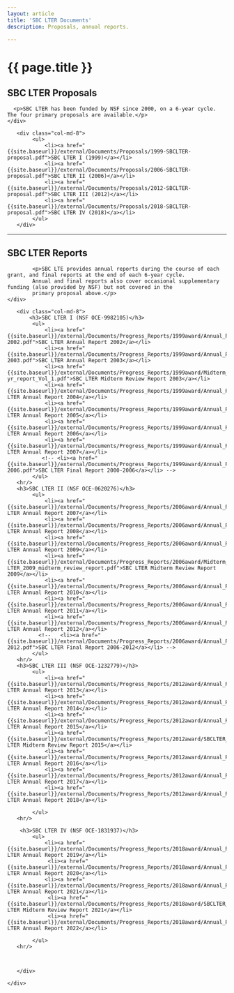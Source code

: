 ```yaml
---
layout: article
title: 'SBC LTER Documents'
description: Proposals, annual reports.

---
```

<!-- IMPORTANT NOTE:
How to add a new document
1. Add the document to the external area (someone in the admin group)
  1. Follow the existing naming pattern 
  2. Use project year and calendar year so that they order properly
  3. No spaces in filenames, use underscores instead (spaces in filenames make URL construction more difficult, because they need to be encoded)
add links to documents using an existing document as a template.



--> 
<h1>{{ page.title }} </h1>



<div id="main-container">
<div class="row">
</div>

<div class="row">
    <div class="col-md-4">
     <h2>SBC LTER Proposals</h2>

      <p>SBC LTER has been funded by NSF since 2000, on a 6-year cycle. The four primary proposals are available.</p>
    </div>
    
	   <div class="col-md-8">
            <ul>
                <li><a href="{{site.baseurl}}/external/Documents/Proposals/1999-SBCLTER-proposal.pdf">SBC LTER I (1999)</a></li>
                <li><a href="{{site.baseurl}}/external/Documents/Proposals/2006-SBCLTER-proposal.pdf">SBC LTER II (2006)</a></li>
                <li><a href="{{site.baseurl}}/external/Documents/Proposals/2012-SBCLTER-proposal.pdf">SBC LTER III (2012)</a></li>
                <li><a href="{{site.baseurl}}/external/Documents/Proposals/2018-SBCLTER-proposal.pdf">SBC LTER IV (2018)</a></li>
            </ul>
       </div>

</div>

<hr/>
    
<div class="row">
    <div class="col-md-4">
         <h2>SBC LTER Reports</h2>

            <p>SBC LTE provides annual reports during the course of each grant, and final reports at the end of each 6-year cycle.
            Annual and final reports also cover occasional supplementary funding (also provided by NSF) but not covered in the 
            primary proposal above.</p>
    </div>
        
	   <div class="col-md-8">
           <h3>SBC LTER I (NSF OCE-9982105)</h3>
            <ul>
                <li><a href="{{site.baseurl}}/external/Documents/Progress_Reports/1999award/Annual_Reports/SBCLTER_Annual_Report_2001-2002.pdf">SBC LTER Annual Report 2002</a></li>
                <li><a href="{{site.baseurl}}/external/Documents/Progress_Reports/1999award/Annual_Reports/SBCLTER_Annual_Report_2002-2003.pdf">SBC LTER Annual Report 2003</a></li>
                <li><a href="{{site.baseurl}}/external/Documents/Progress_Reports/1999award/Midterm_Review/SBC_LTER_3-yr_report_Vol_1.pdf">SBC LTER Midterm Review Report 2003</a></li>
                <li><a href="{{site.baseurl}}/external/Documents/Progress_Reports/1999award/Annual_Reports/SBCLTER_Annual_Report_2004.pdf">SBC LTER Annual Report 2004</a></li>
                <li><a href="{{site.baseurl}}/external/Documents/Progress_Reports/1999award/Annual_Reports/SBCLTER_Annual_Report_2005.pdf">SBC LTER Annual Report 2005</a></li>
                <li><a href="{{site.baseurl}}/external/Documents/Progress_Reports/1999award/Annual_Reports/SBCLTER_Annual_Report_2006.pdf">SBC LTER Annual Report 2006</a></li>
                <li><a href="{{site.baseurl}}/external/Documents/Progress_Reports/1999award/Annual_Reports/SBCLTER_Annual_Report_2007.pdf">SBC LTER Annual Report 2007</a></li>
               <!-- <li><a href="{{site.baseurl}}/external/Documents/Progress_Reports/1999award/Annual_Reports/SBCLTER_Final_Report_2000-2006.pdf">SBC LTER Final Report 2000-2006</a></li> -->
            </ul>
       <hr/>           
       <h3>SBC LTER II (NSF OCE-0620276)</h3>
            <ul>
                <li><a href="{{site.baseurl}}/external/Documents/Progress_Reports/2006award/Annual_Reports/SBCLTER_Annual_Report_Year1_2007.pdf">SBC LTER Annual Report 2007</a></li>
                <li><a href="{{site.baseurl}}/external/Documents/Progress_Reports/2006award/Annual_Reports/SBCLTER_Annual_Report_Year2_2008.pdf">SBC LTER Annual Report 2008</a></li>
                <li><a href="{{site.baseurl}}/external/Documents/Progress_Reports/2006award/Annual_Reports/SBCLTER_Annual_Report_Year3_2009.pdf">SBC LTER Annual Report 2009</a></li>
                <li><a href="{{site.baseurl}}/external/Documents/Progress_Reports/2006award/Midterm_Review/SBC-LTER_2009_midterm_review_report.pdf">SBC LTER Midterm Review Report 2009</a></li>
                <li><a href="{{site.baseurl}}/external/Documents/Progress_Reports/2006award/Annual_Reports/SBCLTER_Annual_Report_Year4_2010.pdf">SBC LTER Annual Report 2010</a></li>
                <li><a href="{{site.baseurl}}/external/Documents/Progress_Reports/2006award/Annual_Reports/SBCLTER_Annual_Report_Year5_2011.pdf">SBC LTER Annual Report 2011</a></li>
                <li><a href="{{site.baseurl}}/external/Documents/Progress_Reports/2006award/Annual_Reports/SBCLTER_Annual_Report_Year6_2012.pdf">SBC LTER Annual Report 2012</a></li>
              <!--   <li><a href="{{site.baseurl}}/external/Documents/Progress_Reports/2006award/Annual_Reports/SBCLTER_Final_Report_2006-2012.pdf">SBC LTER Final Report 2006-2012</a></li> -->
            </ul>
       <hr/>       
       <h3>SBC LTER III (NSF OCE-1232779)</h3>
            <ul>
                <li><a href="{{site.baseurl}}/external/Documents/Progress_Reports/2012award/Annual_Reports/SBCLTER_Annual_Report_Year1_2013.pdf">SBC LTER Annual Report 2013</a></li>
                <li><a href="{{site.baseurl}}/external/Documents/Progress_Reports/2012award/Annual_Reports/SBCLTER_Annual_Report_Year2_2014.pdf">SBC LTER Annual Report 2014</a></li>
                <li><a href="{{site.baseurl}}/external/Documents/Progress_Reports/2012award/Annual_Reports/SBCLTER_Annual_Report_Year3_2015.pdf">SBC LTER Annual Report 2015</a></li>
                <li><a href="{{site.baseurl}}/external/Documents/Progress_Reports/2012award/SBCLTER_2015_midterm_review_report.pdf">SBC LTER Midterm Review Report 2015</a></li>
                <li><a href="{{site.baseurl}}/external/Documents/Progress_Reports/2012award/Annual_Reports/SBCLTER_Annual_Report_Year4_2016.pdf">SBC LTER Annual Report 2016</a></li>
                <li><a href="{{site.baseurl}}/external/Documents/Progress_Reports/2012award/Annual_Reports/SBCLTER_Annual_Report_Year5_2017.pdf">SBC LTER Annual Report 2017</a></li>
                <li><a href="{{site.baseurl}}/external/Documents/Progress_Reports/2012award/Annual_Reports/SBCLTER_Annual_Report_Year6_2018.pdf">SBC LTER Annual Report 2018</a></li>

<!--   <li><a href="{{site.baseurl}}/external/Documents/Progress_Reports/2012award/Annual_Reports/SBCLTER_Final_Report_2012-2018.pdf">SBC LTER Final Report 2013-2018</a></li> -->
            </ul>
       <hr/>       
               
        <h3>SBC LTER IV (NSF OCE-1831937)</h3>
            <ul>
                <li><a href="{{site.baseurl}}/external/Documents/Progress_Reports/2018award/Annual_Reports/SBCLTER_Annual_Report_Year1_2019.pdf">SBC LTER Annual Report 2019</a></li>
                 <li><a href="{{site.baseurl}}/external/Documents/Progress_Reports/2018award/Annual_Reports/SBCLTER_Annual_Report_Year2_2020.pdf">SBC LTER Annual Report 2020</a></li>
                <li><a href="{{site.baseurl}}/external/Documents/Progress_Reports/2018award/Annual_Reports/SBCLTER_Annual_Report_Year3_2021.pdf">SBC LTER Annual Report 2021</a></li>
                 <li><a href="{{site.baseurl}}/external/Documents/Progress_Reports/2018award/SBCLTER_2021_midterm_review_report.pdf">SBC LTER Midterm Review Report 2021</a></li>
                 <li><a href="{{site.baseurl}}/external/Documents/Progress_Reports/2018award/Annual_Reports/SBCLTER_Annual_Report_Year4_2022.pdf">SBC LTER Annual Report 2022</a></li>
 <!--               <li><a href="{{site.baseurl}}/external/Documents/Progress_Reports/2018award/Midterm_Review/SBCLTER_2021_midterm_review_report.pdf">SBC LTER Midterm Review Report 2021</a></li>
                <li><a href="{{site.baseurl}}/external/Documents/Progress_Reports/2018award/Annual_Reports/SBCLTER_Annual_Report_Year4_2022.pdf">SBC LTER Annual Report 2022</a></li>
                <li><a href="{{site.baseurl}}/external/Documents/Progress_Reports/2018award/Annual_Reports/SBCLTER_Annual_Report_Year5_2023.pdf">SBC LTER Annual Report 2023</a></li>
                <li><a href="{{site.baseurl}}/external/Documents/Progress_Reports/2018award/Annual_Reports/SBCLTER_Annual_Report_Year6_2024.pdf">SBC LTER Annual Report 2024</a></li>
                <li><a href="{{site.baseurl}}/external/Documents/Progress_Reports/2018award/Annual_Reports/SBCLTER_Final_Report_2018-2024.pdf">SBC LTER Final Report 2018-2024</a></li> -->

            </ul>
       <hr/>   
                      
                             
                                           
       </div>


</div>    
     
    </div>